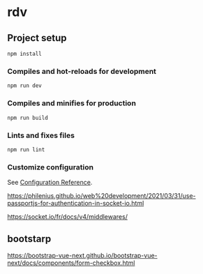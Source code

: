 # rdv

## Project setup
```
npm install
```

### Compiles and hot-reloads for development
```
npm run dev
```

### Compiles and minifies for production
```
npm run build
```

### Lints and fixes files
```
npm run lint
```

### Customize configuration
See [Configuration Reference](https://cli.vuejs.org/config/).

https://philenius.github.io/web%20development/2021/03/31/use-passportjs-for-authentication-in-socket-io.html

https://socket.io/fr/docs/v4/middlewares/

## bootstarp 
https://bootstrap-vue-next.github.io/bootstrap-vue-next/docs/components/form-checkbox.html
